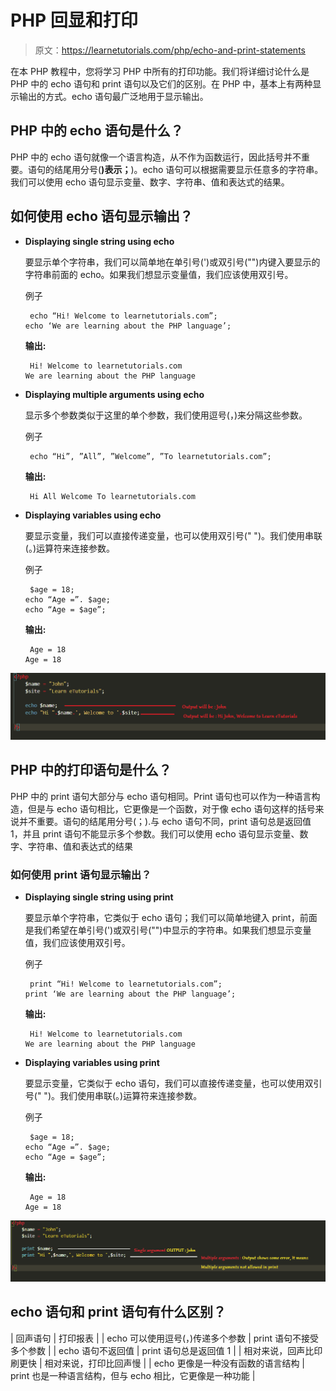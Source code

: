 # PHP 回显和打印

> 原文：<https://learnetutorials.com/php/echo-and-print-statements>

在本 PHP 教程中，您将学习 PHP 中所有的打印功能。我们将详细讨论什么是 PHP 中的 echo 语句和 print 语句以及它们的区别。在 PHP 中，基本上有两种显示输出的方式。echo 语句最广泛地用于显示输出。

## PHP 中的 echo 语句是什么？

PHP 中的 echo 语句就像一个语言构造，从不作为函数运行，因此括号并不重要。语句的结尾用分号(**)表示；**)。echo 语句可以根据需要显示任意多的字符串。我们可以使用 echo 语句显示变量、数字、字符串、值和表达式的结果。

## 如何使用 echo 语句显示输出？

*   **Displaying single string using echo**

    要显示单个字符串，我们可以简单地在单引号(')或双引号("")内键入要显示的字符串前面的 echo。如果我们想显示变量值，我们应该使用双引号。

    例子

    ```
     echo “Hi! Welcome to learnetutorials.com”;
    echo ‘We are learning about the PHP language’; 

    ```

    **输出:**

    ```
     Hi! Welcome to learnetutorials.com
    We are learning about the PHP language 
    ```

*   **Displaying multiple arguments using echo**

    显示多个参数类似于这里的单个参数，我们使用逗号(，)来分隔这些参数。

    例子

    ```
     echo “Hi”, ”All”, ”Welcome”, ”To learnetutorials.com”; 

    ```

    **输出:**

    ```
     Hi All Welcome To learnetutorials.com 
    ```

*   **Displaying variables using echo**

    要显示变量，我们可以直接传递变量，也可以使用双引号(" ")。我们使用串联(。)运算符来连接参数。

    例子

    ```
     $age = 18;
    echo “Age =”. $age;
    echo “Age = $age”; 

    ```

    **输出:**

    ```
     Age = 18
    Age = 18 
    ```

![PHP - Echo](img/44b20dd1bd16359c58e2cc65e320460b.png)

## PHP 中的打印语句是什么？

PHP 中的 print 语句大部分与 echo 语句相同。Print 语句也可以作为一种语言构造，但是与 echo 语句相比，它更像是一个函数，对于像 echo 语句这样的括号来说并不重要。语句的结尾用分号(；).与 echo 语句不同，print 语句总是返回值 1，并且 print 语句不能显示多个参数。我们可以使用 echo 语句显示变量、数字、字符串、值和表达式的结果

### 如何使用 print 语句显示输出？

*   **Displaying single string using print**

    要显示单个字符串，它类似于 echo 语句；我们可以简单地键入 print，前面是我们希望在单引号(')或双引号("")中显示的字符串。如果我们想显示变量值，我们应该使用双引号。

    例子

    ```
     print “Hi! Welcome to learnetutorials.com”;
    print ‘We are learning about the PHP language’; 

    ```

    **输出:**

    ```
     Hi! Welcome to learnetutorials.com
    We are learning about the PHP language 
    ```

*   **Displaying variables using print**

    要显示变量，它类似于 echo 语句，我们可以直接传递变量，也可以使用双引号(" ")。我们使用串联(。)运算符来连接参数。

    例子

    ```
     $age = 18;
    echo “Age =”. $age;
    echo “Age = $age”; 

    ```

    **输出:**

    ```
     Age = 18
    Age = 18 
    ```

![PHP - Print](img/8345d6b5dbe32820d20fdc201d0ca23e.png)

## echo 语句和 print 语句有什么区别？

| 回声语句 | 打印报表 |
| echo 可以使用逗号(，)传递多个参数 | print 语句不接受多个参数 |
| echo 语句不返回值 | print 语句总是返回值 1 |
| 相对来说，回声比印刷更快 | 相对来说，打印比回声慢 |
| echo 更像是一种没有函数的语言结构 | print 也是一种语言结构，但与 echo 相比，它更像是一种功能 |